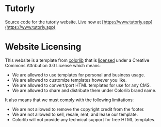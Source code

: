 # Tutorly
Source code for the tutorly website. Live now at [https://www.tutorly.app](https://www.tutorly.app)

# Website Licensing
This website is a template from [colorlib](https://colorlib.com) that is [licensed](https://colorlib.com/wp/licence/) under a Creative
Commons Attribution 3.0 License which means:

- We are allowed to use templates for personal and business usage.
- We are allowed to customize templates however you like.
- We are allowed to convert/port HTML templates for use for any CMS.
- We are allowed to share and distribute them under Colorlib brand name.

It also means that we must comply with the following limitations:

- We are not allowed to remove the copyright credit from the footer.
- We are not allowed to sell, resale, rent, and lease our template.
- Colorlib will not provide any technical support for free HTML templates.
